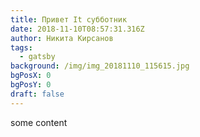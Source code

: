```yaml
---
title: Привет It субботник
date: 2018-11-10T08:57:31.316Z
author: Никита Кирсанов
tags:
  - gatsby
background: /img/img_20181110_115615.jpg
bgPosX: 0
bgPosY: 0
draft: false
---
```

some content

